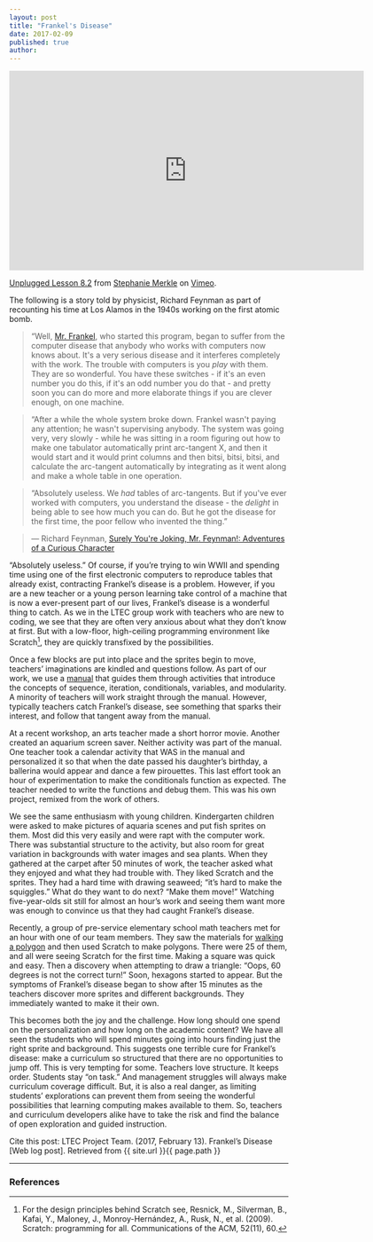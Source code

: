 ```yaml
---
layout: post
title: "Frankel's Disease"
date: 2017-02-09
published: true
author:
---
```


<iframe src="https://player.vimeo.com/video/122322844" width="640" height="360" frameborder="0" webkitallowfullscreen mozallowfullscreen allowfullscreen></iframe>
<p><a href="https://vimeo.com/122322844">Unplugged Lesson 8.2</a> from <a href="https://vimeo.com/user38415559">Stephanie Merkle</a> on <a href="https://vimeo.com">Vimeo</a>.</p>

The following is a story told by physicist, Richard Feynman as part of recounting his time at Los Alamos in the 1940s working on the first atomic bomb.  

>“Well, [Mr. Frankel](https://g.co/kgs/cDPzQt), who started this program, began to suffer from the computer disease that anybody who works with computers now knows about. It's a very serious disease and it interferes completely with the work. The trouble with computers is you *play* with them. They are so wonderful. You have these switches - if it's an even number you do this, if it's an odd number you do that - and pretty soon you can do more and more elaborate things if you are clever enough, on one machine.

>“After a while the whole system broke down. Frankel wasn't paying any attention; he wasn't supervising anybody. The system was going very, very slowly - while he was sitting in a room figuring out how to make one tabulator automatically print arc-tangent X, and then it would start and it would print columns and then bitsi, bitsi, bitsi, and calculate the arc-tangent automatically by integrating as it went along and make a whole table in one operation.

>“Absolutely useless. We *had* tables of arc-tangents. But if you've ever worked with computers, you understand the disease - the *delight* in being able to see how much you can do. But he got the disease for the first time, the poor fellow who invented the thing.”

> ― Richard Feynman, [Surely You're Joking, Mr. Feynman!: Adventures of a Curious Character](https://urldefense.proofpoint.com/v2/url?u=https-3A__www.goodreads.com_author_show_1429989.Richard-5FFeynman&d=DQMGaQ&c=8hUWFZcy2Z-Za5rBPlktOQ&r=7lsUd9IH2RvYcV6Tc1ghiwGzAcKxFU4ZZ2TLoc3RIjI&m=y8DBU_Ch7C3PHsceE_EQHjOMQgY4MH7usT64jNEg6-Q&s=z9G3jegVCbrzoK6bt0Gxy_AeeZ9O_LLnzvmK6FI95f4&e=)

<!--excerpt-->

“Absolutely useless.” Of course, if you’re trying to win WWII and spending time using one of the first electronic computers to reproduce tables that already exist, contracting Frankel’s disease is a problem. However, if you are a new teacher or a young person learning take control of a machine that is now a ever-present part of our lives, Frankel’s disease is a wonderful thing to catch. As we in the LTEC group work with teachers who are new to coding, we see that they are often very anxious about what they don’t know at first. But with a low-floor, high-ceiling programming environment like Scratch[^fn-scratch-2], they are quickly transfixed by the possibilities.

Once a few blocks are put into place and the sprites begin to move, teachers’ imaginations are kindled and questions follow. As part of our work, we use a [manual](http://www.4-hmall.org/Product/4-hcurriculum-computer/discovering-computer-science-programming-through-scratch-level-1-set-of-2/01607S.aspx) that guides them through activities that introduce the concepts of sequence, iteration, conditionals, variables, and modularity. A minority of teachers will work straight through the manual. However, typically teachers catch Frankel’s disease, see something that sparks their interest, and follow that tangent away from the manual.

At a recent workshop, an arts teacher made a short horror movie. Another created an aquarium screen saver. Neither activity was part of the manual. One teacher took a calendar activity that WAS in the manual and personalized it so that when the date passed his daughter’s birthday, a ballerina would appear and dance a few pirouettes. This last effort took an hour of experimentation to make the conditionals function as expected. The teacher needed to write the functions and debug them. This was his own project, remixed from the work of others.  

We see the same enthusiasm with young children. Kindergarten children were asked to make pictures of aquaria scenes and put fish sprites on them. Most did this very easily and were rapt with the computer work. There was substantial structure to the activity, but also room for great variation in backgrounds with water images and sea plants. When they gathered at the carpet after 50 minutes of work, the teacher asked what they enjoyed and what they had trouble with. They liked Scratch and the sprites. They had a hard time with drawing seaweed; “it’s hard to make the squiggles.” What do they want to do next? “Make them move!” Watching five-year-olds sit still for almost an hour’s work and seeing them want more was enough to convince us that they had caught Frankel’s disease.

Recently, a group of pre-service elementary school math teachers met for an hour with one of our team members. They saw the materials for [walking a polygon](https://vimeo.com/122322844) and then used Scratch to make polygons. There were 25 of them, and all were seeing Scratch for the first time. Making a square was quick and easy. Then a discovery when attempting to draw a triangle: “Oops, 60 degrees is not the correct turn!” Soon, hexagons started to appear. But the symptoms of Frankel’s disease began to show after 15 minutes as the teachers discover more sprites and different backgrounds. They immediately wanted to make it their own.

This becomes both the joy and the challenge. How long should one spend on the personalization and  how long on the academic content? We have all seen the students who will spend minutes going into hours finding just the right sprite and background.
This suggests one terrible cure for Frankel’s disease: make a curriculum so structured that there are no opportunities to jump off. This is very tempting for some. Teachers love structure. It keeps order. Students stay “on task.” And management struggles will always make curriculum coverage difficult. But, it is also a real danger, as limiting students’ explorations can prevent them from seeing the wonderful possibilities that learning computing makes available to them. So, teachers and curriculum developers alike have to take the risk and find the balance of open exploration and guided instruction.


Cite this post:  LTEC Project Team. (2017, February 13). Frankel’s Disease [Web log post]. Retrieved from {{ site.url }}{{ page.path }}

---

### References ###
[^fn-scratch-2]: For the design principles behind Scratch see, Resnick, M., Silverman, B., Kafai, Y., Maloney, J., Monroy-Hernández, A., Rusk, N., et al. (2009). Scratch: programming for all. Communications of the ACM, 52(11), 60.
